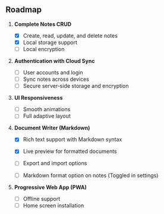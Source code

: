 ## Roadmap

1. **Complete Notes CRUD**

   - [x] Create, read, update, and delete notes
   - [x] Local storage support
   - [ ] Local encryption

2. **Authentication with Cloud Sync**

   - [ ] User accounts and login
   - [ ] Sync notes across devices
   - [ ] Secure server-side storage and encryption

3. **UI Responsiveness**

   - [ ] Smooth animations
   - [ ] Full adaptive layout

4. **Document Writer (Markdown)**

   - [x] Rich text support with Markdown syntax
   - [x] Live preview for formatted documents
   - [ ] Export and import options
   - [ ] Markdown format option on notes (Toggled in settings)


5. **Progressive Web App (PWA)**

   - [ ] Offline support
   - [ ] Home screen installation
